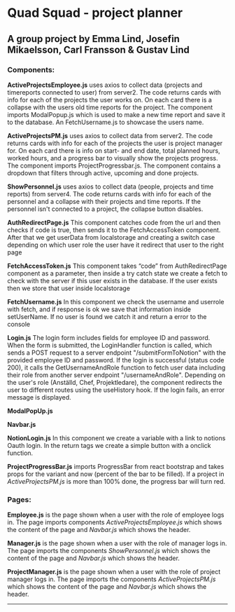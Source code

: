 # Quad Squad - project planner

## A group project by Emma Lind, Josefin Mikaelsson, Carl Fransson & Gustav Lind

### **Components:**

**ActiveProjectsEmployee.js** uses axios to collect data (projects and timereports connected to user) from server2. The code returns cards with info for each of the projects the user works on. On each card there is a collapse with the users old time reports for the project. The component imports ModalPopup.js which is used to make a new time report and save it to the database. An FetchUsername.js to showcase the users name.

**ActiveProjectsPM.js** uses axios to collect data from server2. The code returns cards with info for each of the projects the user is project manager for. On each card there is info on start- and end date, total planned hours, worked hours, and a progress bar to visually show the projects progress. The component imports ProjectProgressbar.js. The component contains a dropdown that filters through active, upcoming and done projects.

**ShowPersonnel.js** uses axios to collect data (people, projects and time reports) from server4. The code returns cards with info for each of the personnel and a collapse with their projects and time reports. If the personnel isn't connected to a project, the collapse button disables.

**AuthRedirectPage.js** This component catches code from the url and then checks if code is true, then sends it to the FetchAccessToken component. After that we get userData from localstorage and creating a switch case depending on which user role the user have it redirect that user to the right page

**FetchAccessToken.js** This component takes “code” from AuthRedirectPage component as a parameter, then inside a try catch state we create a fetch to check with the server if this user exists in the database. If the user exists then we store that user inside localstorage

**FetchUsername.js** In this component we check the username and userrole with fetch, and if response is ok we save that information inside setUserName. If no user is found we catch it and return a error to the console

**Login.js** The login form includes fields for employee ID and password. When the form is submitted, the LoginHandler function is called, which sends a POST request to a server endpoint "/submitFormToNotion" with the provided employee ID and password. If the login is successful (status code 200), it calls the GetUsernameAndRole function to fetch user data including their role from another server endpoint "/usernameAndRole". Depending on the user's role (Anställd, Chef, Projektledare), the component redirects the user to different routes using the useHistory hook. If the login fails, an error message is displayed.

**ModalPopUp.js**

**Navbar.js**

**NotionLogin.js** In this component we create a variable with a link to notions Oauth login. In the return tags we create a simple button with a onclick function. 

**ProjectProgressBar.js** imports ProgressBar from react bootstrap and takes props for the variant and now (percent of the bar to be filled). If a project in _ActiveProjectsPM.js_ is more than 100% done, the progress bar will turn red.

### **Pages:**

**Employee.js** is the page shown when a user with the role of employee logs in. The page imports components _ActiveProjectsEmployee.js_ which shows the content of the page and _Navbar.js_ which shows the header.

**Manager.js** is the page shown when a user with the role of manager logs in. The page imports the components _ShowPersonnel.js_ which shows the content of the page and _Navbar.js_ which shows the header.

**ProjectManager.js** is the page shown when a user with the role of project manager logs in. The page imports the components _ActiveProjectsPM.js_ which shows the content of the page and _Navbar.js_ which shows the header.

---
